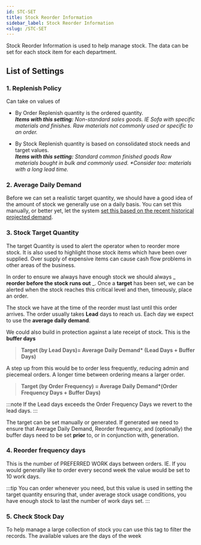 ```yaml
---
id: STC-SET
title: Stock Reorder Information
sidebar_label: Stock Reorder Information
<slug: /STC-SET
---
```


Stock Reorder Information is used to help manage stock. The data can be set for each stock item for each department.

## List of Settings

### 1. Replenish Policy

Can take on values of
- By Order
Replenish quantity is the ordered quantity.     
_**Items with this setting:** Non-standard sales goods. IE Sofa with specific materials and finishes.
 Raw materials not commonly used or specific to an order._

- By Stock
 Replenish quantity is based on consolidated stock needs and target values.   
_**Items with this setting:** Standard common finished goods
 Raw materials bought in bulk and commonly used.
 *Consider too: materials with a long lead time._

### 2. Average Daily Demand

Before we can set a realistic target quantity, we should have a good idea of the amount of stock we generally use on a daily basis.
You can set this manually, or better yet, let the 
system [set this based on the recent historical projected demand](./STC-SAV).

### 3. Stock Target Quantity

The target Quantity is used to alert the operator when to reorder more stock. 
It is also used to highlight those stock items which have been over supplied. Over supply of expensive items can cause cash flow problems in other areas of the business.

In order to ensure we always have enough stock we should always _ **reorder before the stock runs out** _. 
Once a **target** has been set, we can be alerted when the stock reaches this critical level and then, timeously, place an order.

The stock we have at the time of the reorder must last until this order arrives. The order usually takes **Lead** days to reach us. Each day we expect to use the **average daily demand**.

We could also build in protection against a late receipt of stock. This is the **buffer days**

>
>**Target (by Lead Days)= Average Daily Demand\* (Lead Days + Buffer Days)**
>

A step up from this would be to order less frequently, reducing admin and piecemeal orders. A longer time between ordering means a larger order.

>
>**Target (by Order Frequency) = Average Daily Demand\*(Order Frequency Days + Buffer Days)**
>

:::note
If the Lead days exceeds the Order Frequency Days we revert to the lead days.
:::

The target can be set manually or generated. If generated we need to ensure that Average Daily Demand, Reorder frequency, and (optionally) the buffer days need to be set **prior** to, or in conjunction with, generation.

### 4. Reorder frequency days

This is the number of PREFERRED WORK days between orders. IE. If you would generally like to order every second week the value would be set to 10 work days.

:::tip
You can order whenever you need, but this value is used in setting the target quantity ensuring that, 
under average stock usage conditions, you have enough stock to last the number of work days set.
:::

### 5. Check Stock Day

To help manage a large collection of stock you can use this tag to filter the records. The available values are the days of the week




